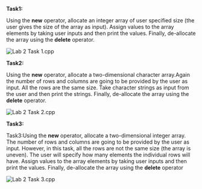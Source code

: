 **Task1:** 

Using the **new** operator, allocate an integer array of user specified size (the user gives the size of the array as input). Assign values to the array elements by taking user inputs and then print the values. Finally, de-allocate the array using the **delete** operator.

![Lab 2 Task 1.cpp](/Lab/Lab%201/Task%201/Lab%201%20Task%201.png)

**Task2:** 

Using the **new** operator, allocate a two-dimensional character array.Again the number of rows and columns are going to be provided by the user as input. All the rows are the same size. Take character strings as input from the user and then print the strings. Finally, de-allocate the array using the **delete** operator.

![Lab 2 Task 2.cpp](https://imgur.com/eAGWRq5.png)

**Task3:**

Task3:Using the **new** operator, allocate a two-dimensional integer array. The number of rows and columns are going to be provided by the user as input. However, in this task, all the rows are not the same size (the array is uneven). The user will specify how many elements the individual rows will have. Assign values to the array elements by taking user inputs and then print the values. Finally, de-allocate the array using the **delete** operator

![Lab 2 Task 3.cpp](https://imgur.com/aegZ3HE.png)
